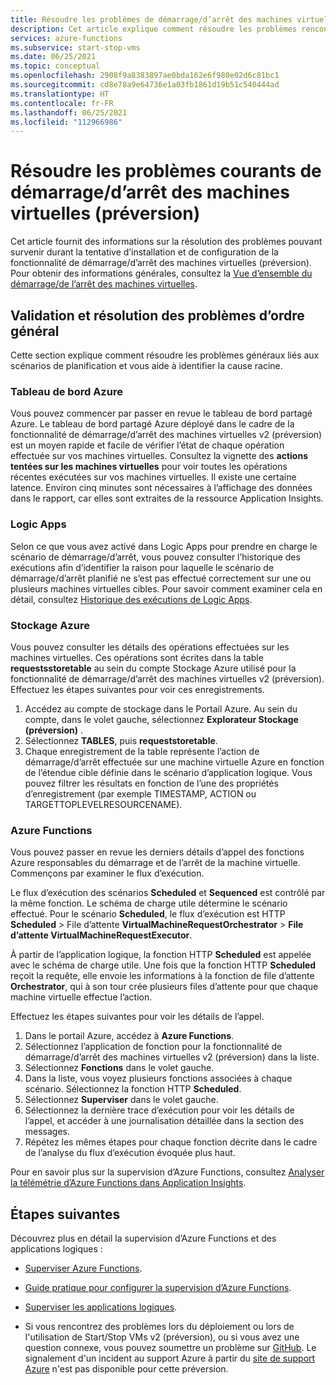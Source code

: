 ```yaml
---
title: Résoudre les problèmes de démarrage/d’arrêt des machines virtuelles (préversion)
description: Cet article explique comment résoudre les problèmes rencontrés avec la fonctionnalité de démarrage/d’arrêt des machines virtuelles Azure (préversion).
services: azure-functions
ms.subservice: start-stop-vms
ms.date: 06/25/2021
ms.topic: conceptual
ms.openlocfilehash: 2908f9a8383897ae0bda162e6f980e02d6c81bc1
ms.sourcegitcommit: cd8e78a9e64736e1a03fb1861d19b51c540444ad
ms.translationtype: HT
ms.contentlocale: fr-FR
ms.lasthandoff: 06/25/2021
ms.locfileid: "112966986"
---
```

# <a name="troubleshoot-common-issues-with-startstop-vms-preview"></a>Résoudre les problèmes courants de démarrage/d’arrêt des machines virtuelles (préversion)

Cet article fournit des informations sur la résolution des problèmes pouvant survenir durant la tentative d’installation et de configuration de la fonctionnalité de démarrage/d’arrêt des machines virtuelles (préversion). Pour obtenir des informations générales, consultez la [Vue d’ensemble du démarrage/de l’arrêt des machines virtuelles](overview.md).

## <a name="general-validation-and-troubleshooting"></a>Validation et résolution des problèmes d’ordre général

Cette section explique comment résoudre les problèmes généraux liés aux scénarios de planification et vous aide à identifier la cause racine.

### <a name="azure-dashboard"></a>Tableau de bord Azure

Vous pouvez commencer par passer en revue le tableau de bord partagé Azure. Le tableau de bord partagé Azure déployé dans le cadre de la fonctionnalité de démarrage/d’arrêt des machines virtuelles v2 (préversion) est un moyen rapide et facile de vérifier l’état de chaque opération effectuée sur vos machines virtuelles. Consultez la vignette des **actions tentées sur les machines virtuelles** pour voir toutes les opérations récentes exécutées sur vos machines virtuelles. Il existe une certaine latence. Environ cinq minutes sont nécessaires à l’affichage des données dans le rapport, car elles sont extraites de la ressource Application Insights.

### <a name="logic-apps"></a>Logic Apps

Selon ce que vous avez activé dans Logic Apps pour prendre en charge le scénario de démarrage/d’arrêt, vous pouvez consulter l’historique des exécutions afin d’identifier la raison pour laquelle le scénario de démarrage/d’arrêt planifié ne s’est pas effectué correctement sur une ou plusieurs machines virtuelles cibles. Pour savoir comment examiner cela en détail, consultez [Historique des exécutions de Logic Apps](../../logic-apps/monitor-logic-apps.md#review-runs-history).

### <a name="azure-storage"></a>Stockage Azure

Vous pouvez consulter les détails des opérations effectuées sur les machines virtuelles. Ces opérations sont écrites dans la table **requestsstoretable** au sein du compte Stockage Azure utilisé pour la fonctionnalité de démarrage/d’arrêt des machines virtuelles v2 (préversion). Effectuez les étapes suivantes pour voir ces enregistrements.

1. Accédez au compte de stockage dans le Portail Azure. Au sein du compte, dans le volet gauche, sélectionnez **Explorateur Stockage (préversion)** .
1. Sélectionnez **TABLES**, puis **requeststoretable**.
1. Chaque enregistrement de la table représente l’action de démarrage/d’arrêt effectuée sur une machine virtuelle Azure en fonction de l’étendue cible définie dans le scénario d’application logique. Vous pouvez filtrer les résultats en fonction de l’une des propriétés d’enregistrement (par exemple TIMESTAMP, ACTION ou TARGETTOPLEVELRESOURCENAME).

### <a name="azure-functions"></a>Azure Functions

Vous pouvez passer en revue les derniers détails d’appel des fonctions Azure responsables du démarrage et de l’arrêt de la machine virtuelle. Commençons par examiner le flux d’exécution.

Le flux d’exécution des scénarios **Scheduled** et **Sequenced** est contrôlé par la même fonction. Le schéma de charge utile détermine le scénario effectué. Pour le scénario **Scheduled**, le flux d’exécution est HTTP **Scheduled** > File d’attente **VirtualMachineRequestOrchestrator** > **File d’attente VirtualMachineRequestExecutor**.

À partir de l’application logique, la fonction HTTP **Scheduled** est appelée avec le schéma de charge utile. Une fois que la fonction HTTP **Scheduled** reçoit la requête, elle envoie les informations à la fonction de file d’attente **Orchestrator**, qui à son tour crée plusieurs files d’attente pour que chaque machine virtuelle effectue l’action.

Effectuez les étapes suivantes pour voir les détails de l’appel.

1. Dans le portail Azure, accédez à **Azure Functions**.
1. Sélectionnez l’application de fonction pour la fonctionnalité de démarrage/d’arrêt des machines virtuelles v2 (préversion) dans la liste.
1. Sélectionnez **Fonctions** dans le volet gauche.
1. Dans la liste, vous voyez plusieurs fonctions associées à chaque scénario. Sélectionnez la fonction HTTP **Scheduled**.
1. Sélectionnez **Superviser** dans le volet gauche.
1. Sélectionnez la dernière trace d’exécution pour voir les détails de l’appel, et accéder à une journalisation détaillée dans la section des messages.
1. Répétez les mêmes étapes pour chaque fonction décrite dans le cadre de l’analyse du flux d’exécution évoquée plus haut.

Pour en savoir plus sur la supervision d’Azure Functions, consultez [Analyser la télémétrie d’Azure Functions dans Application Insights](../../azure-functions/analyze-telemetry-data.md).

## <a name="next-steps"></a>Étapes suivantes

Découvrez plus en détail la supervision d’Azure Functions et des applications logiques :

* [Superviser Azure Functions](../../azure-functions/functions-monitoring.md).

* [Guide pratique pour configurer la supervision d’Azure Functions](../../azure-functions/configure-monitoring.md).

* [Superviser les applications logiques](../../logic-apps/monitor-logic-apps.md).

* Si vous rencontrez des problèmes lors du déploiement ou lors de l'utilisation de Start/Stop VMs v2 (préversion), ou si vous avez une question connexe, vous pouvez soumettre un problème sur [GitHub](https://github.com/microsoft/startstopv2-deployments/issues). Le signalement d'un incident au support Azure à partir du [site de support Azure](https://azure.microsoft.com/support/options/) n'est pas disponible pour cette préversion. 
